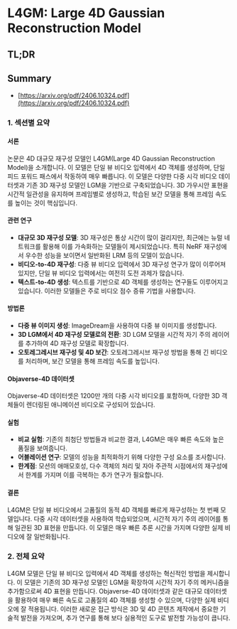 # L4GM: Large 4D Gaussian Reconstruction Model
## TL;DR
## Summary
- [https://arxiv.org/pdf/2406.10324.pdf](https://arxiv.org/pdf/2406.10324.pdf)

### 1. 섹션별 요약

#### 서론
논문은 4D 대규모 재구성 모델인 L4GM(Large 4D Gaussian Reconstruction Model)을 소개합니다. 이 모델은 단일 뷰 비디오 입력에서 4D 객체를 생성하며, 단일 피드 포워드 패스에서 작동하여 매우 빠릅니다. 이 모델은 다양한 다중 시각 비디오 데이터셋과 기존 3D 재구성 모델인 LGM을 기반으로 구축되었습니다. 3D 가우시안 표현을 시간적 일관성을 유지하며 프레임별로 생성하고, 학습된 보간 모델을 통해 프레임 속도를 높이는 것이 핵심입니다.

#### 관련 연구
- **대규모 3D 재구성 모델**: 3D 재구성은 통상 시간이 많이 걸리지만, 최근에는 뉴럴 네트워크를 활용해 이를 가속화하는 모델들이 제시되었습니다. 특히 NeRF 재구성에서 우수한 성능을 보이면서 일반화된 LRM 등의 모델이 있습니다.
- **비디오-to-4D 재구성**: 다중 뷰 비디오 입력에서 3D 재구성 연구가 많이 이루어져 있지만, 단일 뷰 비디오 입력에서는 여전히 도전 과제가 많습니다.
- **텍스트-to-4D 생성**: 텍스트를 기반으로 4D 객체를 생성하는 연구들도 이루어지고 있습니다. 이러한 모델들은 주로 비디오 점수 증류 기법을 사용합니다.

#### 방법론
- **다중 뷰 이미지 생성**: ImageDream을 사용하여 다중 뷰 이미지를 생성합니다.
- **3D LGM에서 4D 재구성 모델로의 전환**: 3D LGM 모델을 시간적 자기 주의 레이어를 추가하여 4D 재구성 모델로 확장합니다.
- **오토레그레시브 재구성 및 4D 보간**: 오토레그레시브 재구성 방법을 통해 긴 비디오를 처리하며, 보간 모델을 통해 프레임 속도를 높입니다.

#### Objaverse-4D 데이터셋
Objaverse-4D 데이터셋은 1200만 개의 다중 시각 비디오를 포함하며, 다양한 3D 객체들이 렌더링된 애니메이션 비디오로 구성되어 있습니다.

#### 실험
- **비교 실험**: 기존의 최첨단 방법들과 비교한 결과, L4GM은 매우 빠른 속도와 높은 품질을 보여줍니다.
- **어블레이션 연구**: 모델의 성능을 최적화하기 위해 다양한 구성 요소를 조사합니다.
- **한계점**: 모션의 애매모호성, 다수 객체의 처리 및 자아 주관적 시점에서의 재구성에서 한계를 가지며 이를 극복하는 추가 연구가 필요합니다.

#### 결론
L4GM은 단일 뷰 비디오에서 고품질의 동적 4D 객체를 빠르게 재구성하는 첫 번째 모델입니다. 다중 시각 데이터셋을 사용하여 학습되었으며, 시간적 자기 주의 레이어를 통해 일관된 3D 표현을 만듭니다. 이 모델은 매우 빠른 추론 시간을 가지며 다양한 실제 비디오에 잘 일반화됩니다.

### 2. 전체 요약
L4GM 모델은 단일 뷰 비디오 입력에서 4D 객체를 생성하는 혁신적인 방법을 제시합니다. 이 모델은 기존의 3D 재구성 모델인 LGM을 확장하여 시간적 자기 주의 메커니즘을 추가함으로써 4D 표현을 만듭니다. Objaverse-4D 데이터셋과 같은 대규모 데이터셋을 활용하여 매우 빠른 속도로 고품질의 4D 객체를 생성할 수 있으며, 다양한 실제 비디오에 잘 적용됩니다. 이러한 새로운 접근 방식은 3D 및 4D 콘텐츠 제작에서 중요한 기술적 발전을 가져오며, 추가 연구를 통해 보다 실용적인 도구로 발전할 가능성이 큽니다.